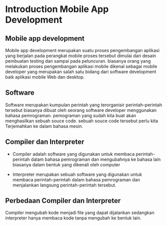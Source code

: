 # Introduction Mobile App Development

## Mobile app development 

Mobile app development merupakan suatu proses pengembangan aplikasi yang berjalan pada perangkat mobile proses tersebut dimulai dari desain pembuatan testing dan sampai pada peluncuran. biasanya orang yang melakukan proses pengembangan aplikasi mobile dikenal sebagai mobile developer yang merupakan salah satu bidang dari software development baik aplikasi mobile Web dan desktop. 

## Software
Software merupakan kumpulan perintah yang terorganisir perintah-perintah tersebut biasanya dibuat oleh seorang software developer menggunakan bahasa pemrograman. pemograman yang sudah kita buat akan menghasilkan sebuah souce code. sebuah souce code tersebut perlu kita Terjemahkan ke dalam bahasa mesin.

## Compiler dan Interpreter
- Compiler adalah software yang digunakan untuk membaca perintah-perintah dalam bahasa pemrograman dan mengubahnya ke bahasa lain biasanya dalam bentuk yang dikenali oleh computer

-  Interpreter merupakan sebuah software yang digunakan untuk membaca perintah-perintah dalam bahasa pemrograman dan menjalankan langsung perintah-perintah tersebut.

## Perbedaan Compiler dan Interpreter
Compiler mengubah kode menjadi file yang dapat dijalankan sedangkan interpreter hanya membaca kode tanpa mengubah ke bentuk lain.

